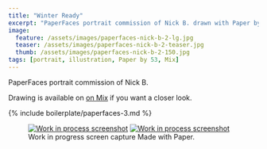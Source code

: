 ```yaml
---
title: "Winter Ready"
excerpt: "PaperFaces portrait commission of Nick B. drawn with Paper by 53 on an iPad."
image: 
  feature: /assets/images/paperfaces-nick-b-2-lg.jpg
  teaser: /assets/images/paperfaces-nick-b-2-teaser.jpg
  thumb: /assets/images/paperfaces-nick-b-2-150.jpg
tags: [portrait, illustration, Paper by 53, Mix]
---
```


PaperFaces portrait commission of Nick B. 

Drawing is available on [on Mix](https://mix.fiftythree.com/11098-Michael-Rose/585896) if you want a closer look.

{% include boilerplate/paperfaces-3.md %}

<figure class="half">
  <a href="{{ site.url }}/assets/images/paperfaces-nick-b-2-process-1-lg.jpg"><img src="{{ site.url }}/assets/images/paperfaces-nick-b-2-process-1-600.jpg" alt="Work in process screenshot"></a>
  <a href="{{ site.url }}/assets/images/paperfaces-nick-b-2-process-2-lg.jpg"><img src="{{ site.url }}/assets/images/paperfaces-nick-b-2-process-2-600.jpg" alt="Work in process screenshot"></a>
  <figcaption>Work in progress screen capture Made with Paper.</figcaption>
</figure>
